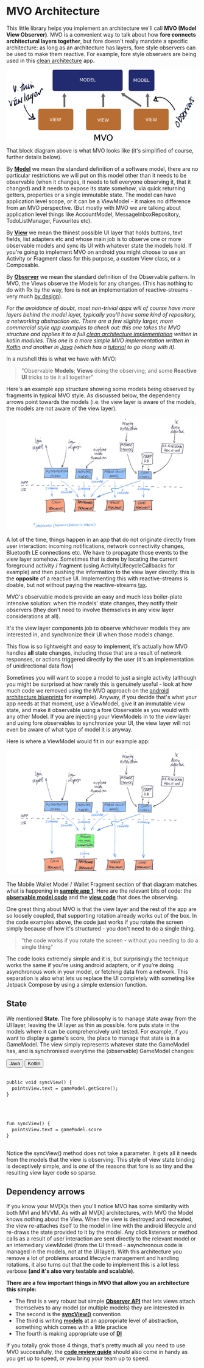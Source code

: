 

# MVO Architecture

This little library helps you implement an architecture we'll call **MVO (Model View Observer)**. MVO is a convenient way to talk about how **fore connects architectural layers together**, but fore doesn't really mandate a specific architecture: as long as an architecture has layers, fore style observers can be used to make them reactive. For example, fore style observers are being used in this [clean architecture](https://dev.to/erdo/clean-architecture-minus-reactive-streams-10i3) app.

![mvo anotated](img/arch_mvo_anotated.png)

That block diagram above is what MVO looks like (it's simplified of course, further details below).

By [**Model**](https://erdo.github.io/android-fore/02-models.html#shoom) we mean the standard definition of a software model, there are no particular restrictions we will put on this model other than it needs to be observable (when it changes, it needs to tell everyone observing it, that it changed) and it needs to expose its state somehow, via quick returning getters, properties or a single immutable state. The model can have application level scope, or it can be a ViewModel - it makes no difference from an MVO perspective. (But mostly with MVO we are talking about application level things like AccountModel, MessageInboxRepository, TodoListManager, Favourites etc).

By [**View**](https://erdo.github.io/android-fore/01-views.html#shoom) we mean the thinest possible UI layer that holds buttons, text fields, list adapters etc and whose main job is to observe one or more observable models and sync its UI with whatever state the models hold. If you're going to implement MVO on android you might choose to use an Activity or Fragment class for this purpose, a custom View class, or a Composable.

By [**Observer**](https://en.wikipedia.org/wiki/Observer_pattern) we mean the standard definition of the Observable pattern. In MVO, the Views observe the Models for any changes. (This has nothing to do with Rx by the way, fore is not an implementation of reactive-streams - very much [by design](https://erdo.github.io/android-fore/03-reactive-uis.html#somethingchanged-parameter)).

*For the avoidance of doubt, most non-trivial apps will of course have more layers behind the model layer, typically you'll have some kind of repository, a networking abstraction etc. There are a few slightly larger, more commercial style app examples to check out: this one takes the MVO structure and applies it to a full [clean architecture implementation](https://github.com/erdo/clean-modules-sample) written in kotlin modules. This one is a more simple MVO implementation written in [Kotlin](https://dev.to/erdo/tic-tac-toe-from-mvp-to-jetpack-compose-57d8) and another in [Java](https://github.com/erdo/android-architecture) (which has a [tutorial](https://dev.to/erdo/tutorial-android-architecture-blueprints-full-todo-app-mvo-edition-259o) to go along with it).*

In a nutshell this is what we have with MVO:

> "Observable **Models**; **Views** doing the observing; and some **Reactive UI** tricks to tie it all together"

Here's an example app structure showing some models being observed by fragments in typical MVO style. As discussed below, the dependency arrows point towards the models (i.e. the view layer is aware of the models, the models are not aware of the view layer).

<a name="architecture-diag"/>

<a name="an overview of the structure of an MVO app, showing models (like NetworkModel and WalletModel) that are informing various views (like DashBoardFragment and WalletFragment) that their states have changed"></a>

![data binding](img/app_arch_0.png)

A lot of the time, things happen in an app that do not originate directly from user interaction: incoming notifications, network connectivity changes, Bluetooth LE connections etc. We have to propagate those events to the view layer somehow. Sometimes that is done by locating the current foreground activity / fragment (using ActivityLifecycleCallbacks for example) and then pushing the information to the view layer directly: this is the <strong>opposite</strong> of a reactive UI. Implementing this with reactive-streams is doable, but not without paying the reactive-streams [tax](https://erdo.github.io/android-fore/03-reactive-uis.html#reactive-streams).

MVO's observable models provide an easy and much less boiler-plate intensive solution: when the models' state changes, they notify their observers (they don't need to involve themselves in any view layer considerations at all).

It's the view layer components job to observe whichever models they are interested in, and synchronize their UI when those models change.

This flow is so lightweight and easy to implement, it's actually how MVO handles <strong>all</strong> state changes, including those that are a result of network responses, or actions triggered directly by the user (it's an implementation of unidirectional data flow)

Sometimes you will want to scope a model to just a single activity (although you might be surprised at how rarely this is genuinely useful - look at how much code we removed using the MVO approach on the [android architecture blueprints](https://dev.to/erdo/tutorial-android-architecture-blueprints-full-todo-app-mvo-edition-259o) for example). Anyway, if you decide that's what your app needs at that moment, use a ViewModel, give it an immutable view state, and make it observable using a fore Observable as you would with any other Model. If you are injecting your ViewModels in to the view layer and using fore observables to synchronize your UI, the view layer will not even be aware of what type of model it is anyway.

Here is where a ViewModel would fit in our example app:

<a name="a similar diagram to the previous one, but which shows a DashboardViewModel placed in between some regular models (like NetworkModel and ChatModel) and a DashBoardFragment. The DashboardViewModel notifies that it's state has changed whenever one of the models it's observing changes"></a>

![data binding](img/app_arch_2_viewmodel.png)

The Mobile Wallet Model / Wallet Fragment section of that diagram matches what is happening in [**sample app 1**](https://erdo.github.io/android-fore/#fore-1-reactive-ui-example). Here are the relevant bits of code: the [**observable model code**](https://github.com/erdo/android-fore/blob/master/app-examples/example-kt-01reactiveui/src/main/java/foo/bar/example/forereactiveuikt/feature/wallet/Wallet.kt) and the [**view code**](https://github.com/erdo/android-fore/blob/master/app-examples/example-kt-01reactiveui/src/main/java/foo/bar/example/forereactiveuikt/ui/wallet/WalletsActivity.kt) that does the observing.

One great thing about MVO is that the view layer and the rest of the app are so loosely coupled, that supporting rotation already works out of the box. In the code examples above, the code just works if you rotate the screen simply because of how it's structured - you don't need to do a single thing.

> "the code works if you rotate the screen - without you needing to do a single thing"

The code looks extremely simple and it is, but surprisingly the technique works the same if you're using android adapters, or if you're doing asynchronous work in your model, or fetching data from a network. This separation is also what lets us replace the UI completely with someting like Jetpack Compose by using a simple extension function.

## State

We mentioned **State**. The fore philosophy is to manage state away from the UI layer, leaving the UI layer as thin as possible. fore puts state in the models where it can be comprehensively unit tested. For example, if you want to display a game's score, the place to manage that state is in a GameModel. The view simply represents whatever state the GameModel has, and is synchronised everytime the (observable) GameModel changes:

<!-- Tabbed code sample -->
 <div class="tab">
   <button class="tablinks java" onclick="openLanguage('java')">Java</button>
   <button class="tablinks kotlin" onclick="openLanguage('kotlin')">Kotlin</button>
 </div>
<pre class="tabcontent tabbed java"><code>
public void syncView() {
  pointsView.text = gameModel.getScore();
}

</code></pre>
<pre class="tabcontent tabbed kotlin"><code>
fun syncView() {
  pointsView.text = gameModel.score
}

</code></pre>

Notice the syncView() method does not take a parameter. It gets all it needs from the models that the view is observing. This style of view state binding is deceptively simple, and is _one_ of the reasons that fore is so tiny and the resulting view layer code so sparse.


## Dependency arrows

If you know your MV[X]s then you'll notice MVO has some similarity with both MVI and MVVM. As with all MV[X] architectures, with MVO the Model knows nothing about the View. When the view is destroyed and recreated, the view re-attaches itself to the model in line with the android lifecycle and re-draws the state provided to it by the model. Any click listeners or method calls as a result of user interaction are sent directly to the relevant model or an intemediary viewModel (from the UI thread - asynchronous code is managed in the models, not at the UI layer). With this architecture you remove a lot of problems around lifecycle management and handling rotations, it also turns out that the code to implement this is a lot less verbose **(and it's also very testable and scalable)**.

**There are a few important things in MVO that allow you an architecture this simple:**

* The first is a very robust but simple [**Observer API**](https://erdo.github.io/android-fore/03-reactive-uis.html#somethingchanged-parameter) that lets views attach themselves to any model (or multiple models) they are interested in
* The second is the [**syncView()**](https://erdo.github.io/android-fore/01-views.html#syncview) convention
* The third is writing [**models**](https://erdo.github.io/android-fore/02-models.html#shoom) at an appropriate level of abstraction, something which comes with a little practice
* The fourth is making appropriate use of [**DI**](https://erdo.github.io/android-fore/05-extras.html#dependency-injection-basics)

 If you totally grok those 4 things, that's pretty much all you need to use MVO successfully, the [**code review guide**](https://erdo.github.io/android-fore/05-extras.html#troubleshooting--how-to-smash-code-reviews) should also come in handy as you get up to speed, or you bring your team up to speed.

